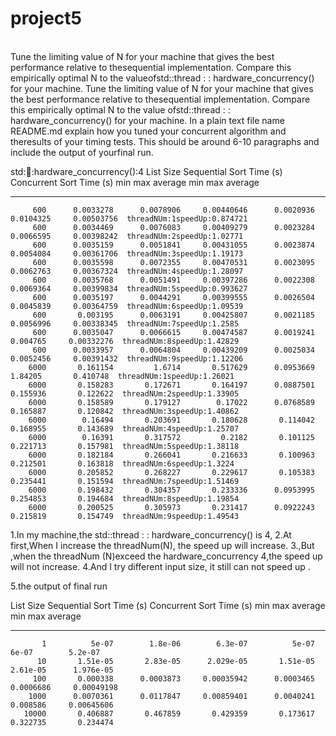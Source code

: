 
#  project5
<p align="center">
<p align="center">

</p><br />
Tune the limiting value of N for your machine that gives the best performance relative to thesequential implementation. Compare this empirically optimal N to the valueofstd::thread : : hardware_concurrency()  for your machine.
Tune the limiting value of N for your machine that gives the best performance relative to thesequential implementation. Compare this empirically optimal N to the value
ofstd::thread : : hardware_concurrency()  for your machine.
In a plain text file name README.md explain how you tuned your concurrent algorithm and theresults of your timing tests. This should be around 6-10 paragraphs and include the output of yourfinal run.

std::thread::hardware_concurrency():4
   List Size     Sequential           Sort       Time (s)     Concurrent           Sort       Time (s)
                        min            max        average            min            max        average
   ---------            ---            ---        -------            ---            ---        -------
         600      0.0033278      0.0078906     0.00440646      0.0020936      0.0104325     0.00503756  threadNUm:1speedUp:0.874721
         600      0.0034469      0.0076083     0.00409279      0.0023284      0.0066595     0.00398242  threadNUm:2speedUp:1.02771
         600      0.0035159      0.0051841     0.00431055      0.0023874      0.0054084     0.00361706  threadNUm:3speedUp:1.19173
         600      0.0035598      0.0072355     0.00470531      0.0023095      0.0062763     0.00367324  threadNUm:4speedUp:1.28097
         600      0.0035768      0.0051491     0.00397286      0.0022308      0.0069364     0.00399834  threadNUm:5speedUp:0.993627
         600      0.0035197      0.0044291     0.00399555      0.0026504      0.0045839     0.00364759  threadNUm:6speedUp:1.09539
         600       0.003195      0.0063191     0.00425807      0.0021185      0.0056996     0.00338345  threadNUm:7speedUp:1.2585
         600      0.0035047      0.0066615     0.00474587      0.0019241       0.004765     0.00332276  threadNUm:8speedUp:1.42829
         600      0.0033957      0.0064804     0.00439209      0.0025034      0.0052456     0.00391432  threadNUm:9speedUp:1.12206
        6000       0.161154         1.6714       0.517629      0.0953669        1.84205       0.410748  threadNUm:1speedUp:1.26021
        6000       0.158283       0.172671       0.164197      0.0887501       0.155936       0.122622  threadNUm:2speedUp:1.33905
        6000       0.158589       0.179127        0.17022      0.0768589       0.165887       0.120842  threadNUm:3speedUp:1.40862
        6000        0.16494       0.203691       0.180628       0.114042       0.168955       0.143689  threadNUm:4speedUp:1.25707
        6000        0.16391       0.317572         0.2182       0.101125       0.221713       0.157981  threadNUm:5speedUp:1.38118
        6000       0.182184       0.266041       0.216633       0.100963       0.212501       0.163818  threadNUm:6speedUp:1.3224
        6000       0.205852       0.268227       0.229617       0.105383       0.235441       0.151594  threadNUm:7speedUp:1.51469
        6000       0.198432       0.304357       0.233336      0.0953995       0.254853       0.194684  threadNUm:8speedUp:1.19854
        6000       0.200525       0.305973       0.231417      0.0922243       0.215819       0.154749  threadNUm:9speedUp:1.49543

1.In my machine,the std::thread : : hardware_concurrency() is 4,
2.At first,When I increase the threadNum(N), the speed up will increase.
3.,But ,when the threadNum (N)exceed the hardware_concurrency 4,the speed up will not increase.
4.And I try different input size, it still can not speed up .


5.the output of final run

List Size     Sequential           Sort       Time (s)     Concurrent           Sort       Time (s)
                        min            max        average            min            max        average
   ---------            ---            ---        -------            ---            ---        -------
           1          5e-07        1.8e-06        6.3e-07          5e-07          6e-07        5.2e-07
          10       1.51e-05       2.83e-05      2.029e-05       1.51e-05       2.61e-05      1.976e-05
         100       0.000338      0.0003873     0.00035942      0.0003465      0.0006686     0.00049198
        1000      0.0070361      0.0117847     0.00859401      0.0040241       0.008586     0.00645606
       10000       0.406887       0.467859       0.429359       0.173617       0.322735       0.234474
